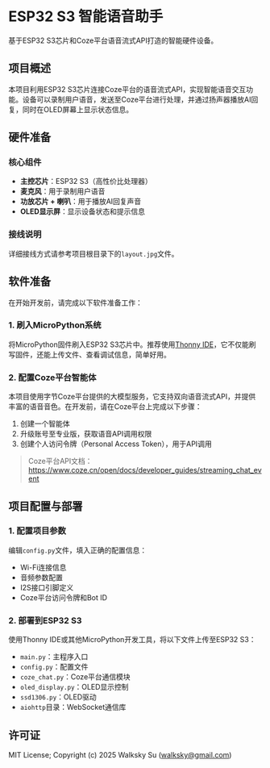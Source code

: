 # ESP32 S3 智能语音助手

基于ESP32 S3芯片和Coze平台语音流式API打造的智能硬件设备。

## 项目概述

本项目利用ESP32 S3芯片连接Coze平台的语音流式API，实现智能语音交互功能。设备可以录制用户语音，发送至Coze平台进行处理，并通过扬声器播放AI回复，同时在OLED屏幕上显示状态信息。

## 硬件准备

### 核心组件

- **主控芯片**：ESP32 S3（高性价比处理器）
- **麦克风**：用于录制用户语音
- **功放芯片 + 喇叭**：用于播放AI回复声音
- **OLED显示屏**：显示设备状态和提示信息

### 接线说明

详细接线方式请参考项目根目录下的`layout.jpg`文件。

## 软件准备

在开始开发前，请完成以下软件准备工作：

### 1. 刷入MicroPython系统

将MicroPython固件刷入ESP32 S3芯片中。推荐使用[Thonny IDE](https://thonny.org/)，它不仅能刷写固件，还能上传文件、查看调试信息，简单好用。

### 2. 配置Coze平台智能体

本项目使用字节Coze平台提供的大模型服务，它支持双向语音流式API，并提供丰富的语音音色。在开发前，请在Coze平台上完成以下步骤：

1. 创建一个智能体
2. 升级账号至专业版，获取语音API调用权限
3. 创建个人访问令牌（Personal Access Token），用于API调用

> Coze平台API文档：https://www.coze.cn/open/docs/developer_guides/streaming_chat_event

## 项目配置与部署

### 1. 配置项目参数

编辑`config.py`文件，填入正确的配置信息：
- Wi-Fi连接信息
- 音频参数配置
- I2S接口引脚定义
- Coze平台访问令牌和Bot ID

### 2. 部署到ESP32 S3

使用Thonny IDE或其他MicroPython开发工具，将以下文件上传至ESP32 S3：
- `main.py`：主程序入口
- `config.py`：配置文件
- `coze_chat.py`：Coze平台通信模块
- `oled_display.py`：OLED显示控制
- `ssd1306.py`：OLED驱动
- `aiohttp`目录：WebSocket通信库

## 许可证

MIT License; Copyright (c) 2025 Walksky Su (walksky@gmail.com)
